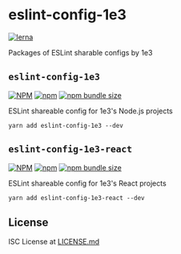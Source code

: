 # eslint-config-1e3

[![lerna](https://img.shields.io/badge/maintained%20with-lerna-cc00ff.svg)](https://lerna.js.org/)

Packages of ESLint sharable configs by 1e3

## `eslint-config-1e3`

[![NPM](https://img.shields.io/npm/l/eslint-config-1e3)](https://github.com/1e3/eslint-config-1e3/blob/master/LICENSE.md)
[![npm](https://img.shields.io/npm/v/eslint-config-1e3)](https://www.npmjs.com/package/eslint-config-1e3)
[![npm bundle size](https://img.shields.io/bundlephobia/minzip/eslint-config-1e3)](https://www.npmjs.com/package/eslint-config-1e3)

ESLint shareable config for 1e3's Node.js projects

```
yarn add eslint-config-1e3 --dev
```

## `eslint-config-1e3-react`

[![NPM](https://img.shields.io/npm/l/eslint-config-1e3-react)](https://github.com/1e3/eslint-config-1e3-react/blob/master/LICENSE.md)
[![npm](https://img.shields.io/npm/v/eslint-config-1e3-react)](https://www.npmjs.com/package/eslint-config-1e3-react)
[![npm bundle size](https://img.shields.io/bundlephobia/minzip/eslint-config-1e3-react)](https://www.npmjs.com/package/eslint-config-1e3-react)

ESLint shareable config for 1e3's React projects

```
yarn add eslint-config-1e3-react --dev
```

## License

ISC License at [LICENSE.md]

[license.md]: ./LICENSE.md
